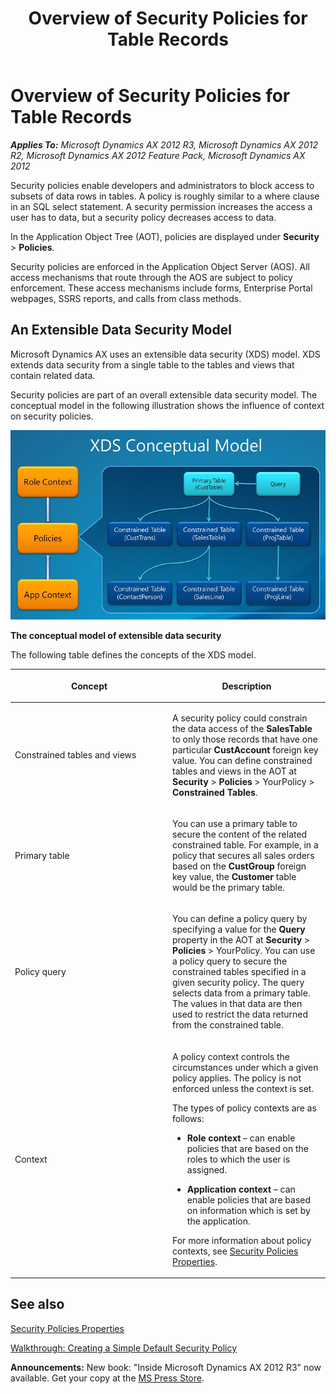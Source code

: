 ﻿---
title: Overview of Security Policies for Table Records
TOCTitle: Overview of Security Policies for Table Records
ms:assetid: c726332f-48a4-4b00-a9ef-441e7e3b970e
ms:mtpsurl: https://msdn.microsoft.com/en-us/library/Hh272123(v=AX.60)
ms:contentKeyID: 36536909
ms.date: 05/18/2015
mtps_version: v=AX.60
---

# Overview of Security Policies for Table Records 


_**Applies To:** Microsoft Dynamics AX 2012 R3, Microsoft Dynamics AX 2012 R2, Microsoft Dynamics AX 2012 Feature Pack, Microsoft Dynamics AX 2012_

Security policies enable developers and administrators to block access to subsets of data rows in tables. A policy is roughly similar to a where clause in an SQL select statement. A security permission increases the access a user has to data, but a security policy decreases access to data.

In the Application Object Tree (AOT), policies are displayed under **Security** \> **Policies**.

Security policies are enforced in the Application Object Server (AOS). All access mechanisms that route through the AOS are subject to policy enforcement. These access mechanisms include forms, Enterprise Portal webpages, SSRS reports, and calls from class methods.

## An Extensible Data Security Model

Microsoft Dynamics AX uses an extensible data security (XDS) model. XDS extends data security from a single table to the tables and views that contain related data.

Security policies are part of an overall extensible data security model. The conceptual model in the following illustration shows the influence of context on security policies.

![AOTXDSConceptualModel](images/Hh272123.AOTXDSConceptualModel(en-us,AX.60).jpg "AOTXDSConceptualModel")

**The conceptual model of extensible data security**

The following table defines the concepts of the XDS model.

<table>
<colgroup>
<col style="width: 50%" />
<col style="width: 50%" />
</colgroup>
<thead>
<tr class="header">
<th><p>Concept</p></th>
<th><p>Description</p></th>
</tr>
</thead>
<tbody>
<tr class="odd">
<td><p>Constrained tables and views</p></td>
<td><p>A security policy could constrain the data access of the <strong>SalesTable</strong> to only those records that have one particular <strong>CustAccount</strong> foreign key value. You can define constrained tables and views in the AOT at <strong>Security</strong> &gt; <strong>Policies</strong> &gt; YourPolicy &gt; <strong>Constrained Tables</strong>.</p></td>
</tr>
<tr class="even">
<td><p>Primary table</p></td>
<td><p>You can use a primary table to secure the content of the related constrained table. For example, in a policy that secures all sales orders based on the <strong>CustGroup</strong> foreign key value, the <strong>Customer</strong> table would be the primary table.</p></td>
</tr>
<tr class="odd">
<td><p>Policy query</p></td>
<td><p>You can define a policy query by specifying a value for the <strong>Query</strong> property in the AOT at <strong>Security</strong> &gt; <strong>Policies</strong> &gt; YourPolicy. You can use a policy query to secure the constrained tables specified in a given security policy. The query selects data from a primary table. The values in that data are then used to restrict the data returned from the constrained table.</p></td>
</tr>
<tr class="even">
<td><p>Context</p></td>
<td><p>A policy context controls the circumstances under which a given policy applies. The policy is not enforced unless the context is set.</p>
<p>The types of policy contexts are as follows:</p>
<ul>
<li><p><strong>Role context</strong> – can enable policies that are based on the roles to which the user is assigned.</p></li>
<li><p><strong>Application context</strong> – can enable policies that are based on information which is set by the application.</p></li>
</ul>
<p>For more information about policy contexts, see <a href="security-policies-properties.md">Security Policies Properties</a>.</p></td>
</tr>
</tbody>
</table>


## See also

[Security Policies Properties](security-policies-properties.md)

[Walkthrough: Creating a Simple Default Security Policy](walkthrough-creating-a-simple-default-security-policy.md)

  
**Announcements:** New book: "Inside Microsoft Dynamics AX 2012 R3" now available. Get your copy at the [MS Press Store](https://www.microsoftpressstore.com/store/inside-microsoft-dynamics-ax-2012-r3-9780735685109).


